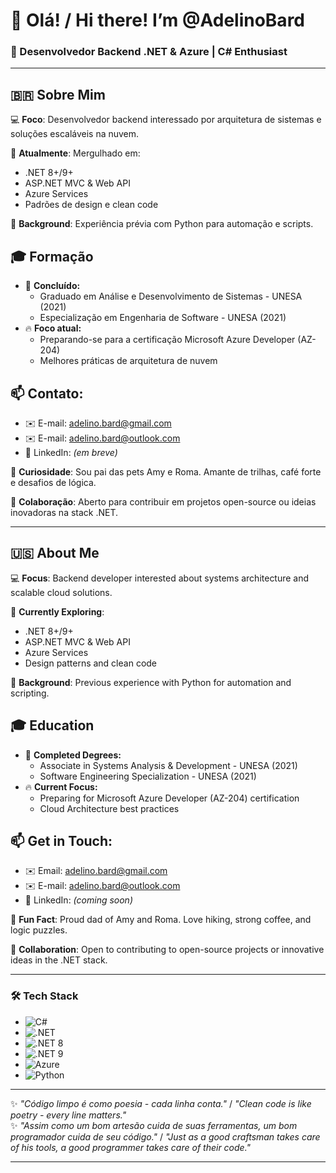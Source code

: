 # 👋 Olá! / Hi there! I’m @AdelinoBard  

### 🚀 Desenvolvedor Backend .NET & Azure | C# Enthusiast  

---  

## 🇧🇷 Sobre Mim  

💻 **Foco**: Desenvolvedor backend interessado por arquitetura de sistemas e soluções escaláveis na nuvem.  

🌱 **Atualmente**: Mergulhado em:  
- .NET 8+/9+
- ASP.NET MVC & Web API  
- Azure Services
- Padrões de design e clean code

🐍 **Background**: Experiência prévia com Python para automação e scripts.  

## 🎓 Formação
- 🎯 **Concluído:**
  - Graduado em Análise e Desenvolvimento de Sistemas - UNESA (2021)
  - Especialização em Engenharia de Software - UNESA (2021)
- 🔥 **Foco atual:**
  - Preparando-se para a certificação Microsoft Azure Developer (AZ-204)
  - Melhores práticas de arquitetura de nuvem
 
## 📫 **Contato**:  
- ✉️ E-mail: [adelino.bard@gmail.com](mailto:adelino.bard@gmail.com)  
- ✉️ E-mail: [adelino.bard@outlook.com](mailto:adelino.bard@outlook.com)  
- 🔗 LinkedIn: *(em breve)*  

🐾 **Curiosidade**: Sou pai das pets Amy e Roma. Amante de trilhas, café forte e desafios de lógica.  

🤝 **Colaboração**: Aberto para contribuir em projetos open-source ou ideias inovadoras na stack .NET.  

---  

## 🇺🇸 About Me  

💻 **Focus**: Backend developer interested about systems architecture and scalable cloud solutions.

🌱 **Currently Exploring**:  
- .NET 8+/9+
- ASP.NET MVC & Web API  
- Azure Services
- Design patterns and clean code  

🐍 **Background**: Previous experience with Python for automation and scripting.  

## 🎓 Education
- 🎯 **Completed Degrees:**
  - Associate in Systems Analysis & Development - UNESA (2021)
  - Software Engineering Specialization - UNESA (2021)
- 🔥 **Current Focus:**
  - Preparing for Microsoft Azure Developer (AZ-204) certification
  - Cloud Architecture best practices
 
## 📫 **Get in Touch**:  
- ✉️ Email: [adelino.bard@gmail.com](mailto:adelino.bard@gmail.com)  
- ✉️ E-mail: [adelino.bard@outlook.com](mailto:adelino.bard@outlook.com) 
- 🔗 LinkedIn: *(coming soon)*  

🐾 **Fun Fact**: Proud dad of Amy and Roma. Love hiking, strong coffee, and logic puzzles.  

🤝 **Collaboration**: Open to contributing to open-source projects or innovative ideas in the .NET stack.  

---  

### 🛠️ Tech Stack  
- ![C#](https://img.shields.io/badge/C%23-239120?logo=c-sharp&logoColor=white)
- ![.NET](https://img.shields.io/badge/.NET-512BD4?logo=dotnet&logoColor=white)
- ![.NET 8](https://img.shields.io/badge/.NET%208-512BD4?logo=dotnet&logoColor=white)
- ![.NET 9](https://img.shields.io/badge/.NET%209-512BD4?logo=dotnet&logoColor=white)
- ![Azure](https://img.shields.io/badge/Azure-0089D6?logo=microsoft-azure&logoColor=white)
- ![Python](https://img.shields.io/badge/Python-3776AB?logo=python&logoColor=white)  

---  

✨ *"Código limpo é como poesia - cada linha conta."* / *"Clean code is like poetry - every line matters."*  
✨ *"Assim como um bom artesão cuida de suas ferramentas, um bom programador cuida de seu código."* / *"Just as a good craftsman takes care of his tools, a good programmer takes care of their code."*

---

<!---
AdelinoBard/AdelinoBard is a ✨ special ✨ repository because its `README.md` (this file) appears on your GitHub profile.
You can click the Preview link to take a look at your changes.
--->
